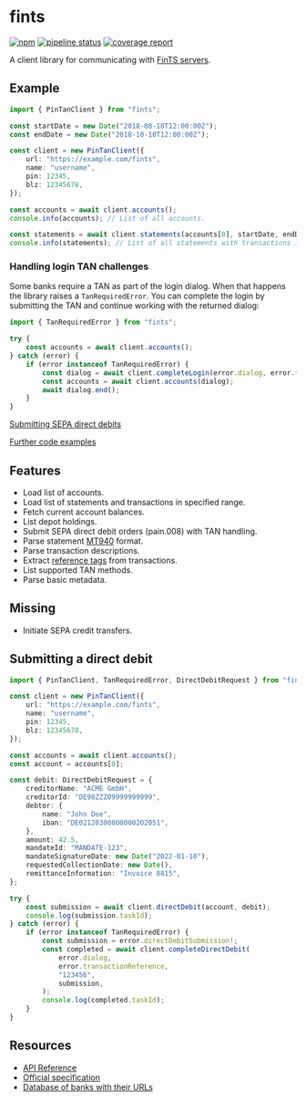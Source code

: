 # fints

[![npm](https://img.shields.io/npm/v/fints.svg)](https://www.npmjs.com/package/fints)
[![pipeline status](https://gitlab.com/prior99/fints/badges/master/pipeline.svg)](https://github.com/Prior99/fints)
[![coverage report](https://gitlab.com/prior99/fints/badges/master/coverage.svg)](https://github.com/Prior99/fints)

A client library for communicating with [FinTS servers](https://www.hbci-zka.de/).

## Example

```typescript
import { PinTanClient } from "fints";

const startDate = new Date("2018-08-10T12:00:00Z");
const endDate = new Date("2018-10-10T12:00:00Z");

const client = new PinTanClient({
    url: "https://example.com/fints",
    name: "username",
    pin: 12345,
    blz: 12345678,
});

const accounts = await client.accounts();
console.info(accounts); // List of all accounts.

const statements = await client.statements(accounts[0], startDate, endDate);
console.info(statements); // List of all statements with transactions in specified date range.
```


### Handling login TAN challenges

Some banks require a TAN as part of the login dialog. When that happens the library raises a `TanRequiredError`. You can
complete the login by submitting the TAN and continue working with the returned dialog:

```typescript
import { TanRequiredError } from "fints";

try {
    const accounts = await client.accounts();
} catch (error) {
    if (error instanceof TanRequiredError) {
        const dialog = await client.completeLogin(error.dialog, error.transactionReference, "123456");
        const accounts = await client.accounts(dialog);
        await dialog.end();
    }
}
```

[Submitting SEPA direct debits](#submitting-a-direct-debit)

[Further code examples](README_advanced_usage.md)

## Features

- Load list of accounts.
- Load list of statements and transactions in specified range.
- Fetch current account balances.
- List depot holdings.
- Submit SEPA direct debit orders (pain.008) with TAN handling.
- Parse statement [MT940](https://en.wikipedia.org/wiki/MT940) format.
- Parse transaction descriptions.
- Extract [reference tags](https://www.dzbank.de/content/dam/dzbank_de/de/home/produkte_services/Firmenkunden/PDF-Dokumente/transaction%20banking/elektronicBanking/SEPA-Belegungsregeln_MT940-DK_082016.~644b217ec96b35dfffcaf18dc2df800a.pdf) from transactions.
- List supported TAN methods.
- Parse basic metadata.

## Missing

- Initiate SEPA credit transfers.

## Submitting a direct debit

```typescript
import { PinTanClient, TanRequiredError, DirectDebitRequest } from "fints";

const client = new PinTanClient({
    url: "https://example.com/fints",
    name: "username",
    pin: 12345,
    blz: 12345678,
});

const accounts = await client.accounts();
const account = accounts[0];

const debit: DirectDebitRequest = {
    creditorName: "ACME GmbH",
    creditorId: "DE98ZZZ09999999999",
    debtor: {
        name: "John Doe",
        iban: "DE02120300000000202051",
    },
    amount: 42.5,
    mandateId: "MANDATE-123",
    mandateSignatureDate: new Date("2022-01-10"),
    requestedCollectionDate: new Date(),
    remittanceInformation: "Invoice 0815",
};

try {
    const submission = await client.directDebit(account, debit);
    console.log(submission.taskId);
} catch (error) {
    if (error instanceof TanRequiredError) {
        const submission = error.directDebitSubmission!;
        const completed = await client.completeDirectDebit(
            error.dialog,
            error.transactionReference,
            "123456",
            submission,
        );
        console.log(completed.taskId);
    }
}
```

## Resources

- [API Reference](https://prior99.gitlab.io/fints)
- [Official specification](https://www.hbci-zka.de/spec/3_0.htm)
- [Database of banks with their URLs](https://github.com/jhermsmeier/fints-institute-db)
